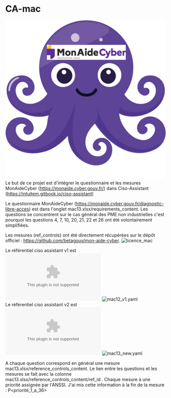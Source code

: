 # CA-mac
![Texte alternatif](logo_ca_mac.png)
Le but de ce projet est d'intégrer le questionnaire et les mesures MonAideCyber (https://monaide.cyber.gouv.fr/) dans Ciso-Assistant (https://intuitem.gitbook.io/ciso-assistant)

Le questionnaire MonAideCyber (https://monaide.cyber.gouv.fr/diagnostic-libre-acces) est dans l'onglet mac13.xlsx/requirements_content. Les questions se concentrent sur le cas général des PME non industrielles c'est pourquoi les questions 4, 7, 10, 20, 21, 22 et 26 ont été volontairement simplifiées.

Les mesures (ref_controls) ont été directement récupérées sur le dépôt officiel : https://github.com/betagouv/mon-aide-cyber. ![licence_mac](https://github.com/betagouv/mon-aide-cyber/blob/main/LICENSE)

Le référentiel ciso assistant v1 est ![mac12_v1.xlsx](mac12_v1.xlsx) ![mac12_v1.yaml](mac12_v1.yaml)  
Le référentiel ciso assistant v2 est ![mac13_new.xlsx](mac13_new.xlsx) ![mac13_new.yaml](mac13_new.yaml) 

A chaque question correspond en général une mesure mac13.xlsx/reference_controls_content. 
Le lien entre les questions et les mesures se fait avec la colonne mac13.xlsx/reference_controls_content/ref_id .
Chaque mesure à une priorité assignée par l'ANSSI. J'ai mis cette information à la fin de la mesure : P<priorité_1_a_36>
